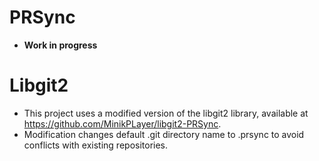 # PRSync

- **Work in progress**

# Libgit2

- This project uses a modified version of the libgit2 library, available at https://github.com/MinikPLayer/libgit2-PRSync.
- Modification changes default .git directory name to .prsync to avoid conflicts with existing repositories.
